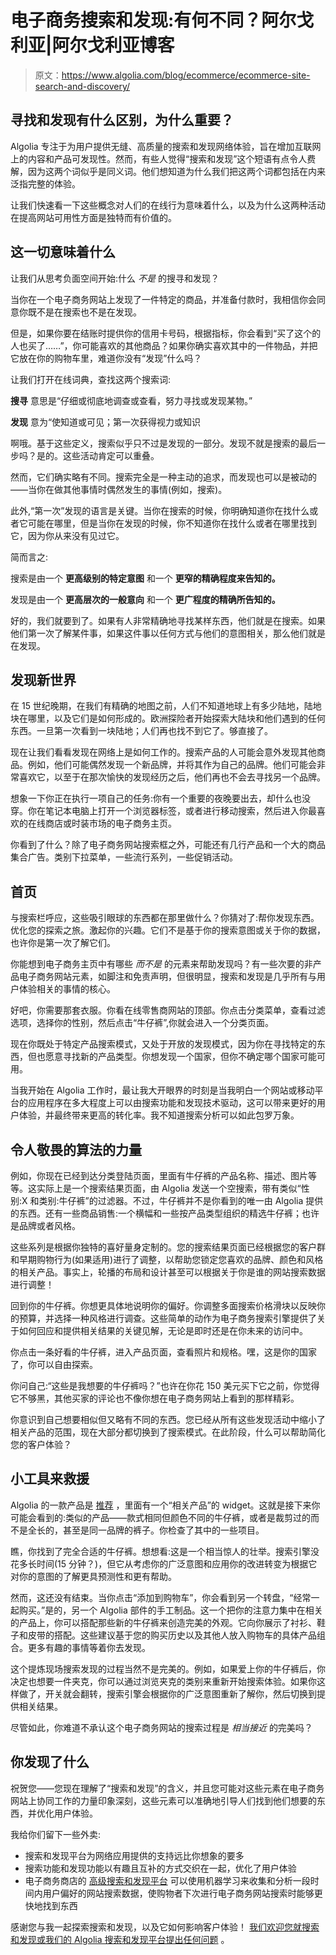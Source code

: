 # 电子商务搜索和发现:有何不同？阿尔戈利亚|阿尔戈利亚博客

> 原文：<https://www.algolia.com/blog/ecommerce/ecommerce-site-search-and-discovery/>

## [](#what%e2%80%99s-the-difference-between-searching-and-discovering-and-why-does-it-matter)寻找和发现有什么区别，为什么重要？

Algolia 专注于为用户提供无缝、高质量的搜索和发现网络体验，旨在增加互联网上的内容和产品可发现性。然而，有些人觉得“搜索和发现”这个短语有点令人费解，因为这两个词似乎是同义词。他们想知道为什么我们把这两个词都包括在内来泛指完整的体验。

让我们快速看一下这些概念对人们的在线行为意味着什么，以及为什么这两种活动在提高网站可用性方面是独特而有价值的。

## [](#what-it-all-means)这一切意味着什么

让我们从思考负面空间开始:什么 *不是* 的搜寻和发现？

当你在一个电子商务网站上发现了一件特定的商品，并准备付款时，我相信你会同意你既不是在搜索也不是在发现。

但是，如果你要在结账时提供你的信用卡号码，根据指标，你会看到“买了这个的人也买了……”，你可能喜欢的其他商品？如果你确实喜欢其中的一件物品，并把它放在你的购物车里，难道你没有“发现”什么吗？

让我们打开在线词典，查找这两个搜索词:

**搜寻** 意思是“仔细或彻底地调查或查看，努力寻找或发现某物。”

**发现** 意为“使知道或可见；第一次获得视力或知识

啊哦。基于这些定义，搜索似乎只不过是发现的一部分。发现不就是搜索的最后一步吗？是的。这些活动肯定可以重叠。

然而，它们确实略有不同。搜索完全是一种主动的追求，而发现也可以是被动的——当你在做其他事情时偶然发生的事情(例如，搜索)。

此外,“第一次”发现的语言是关键。当你在搜索的时候，你明确知道你在找什么或者它可能在哪里，但是当你在发现的时候，你不知道你在找什么或者在哪里找到它，因为你从来没有见过它。

简而言之:

搜索是由一个 **更高级别的特定意图** 和一个 **更窄的精确程度来告知的。**

发现是由一个 **更高层次的一般意向** 和一个 **更广程度的精确所告知的。**

好的，我们就要到了。如果有人非常精确地寻找某样东西，他们就是在搜索。如果他们第一次了解某件事，如果这件事以任何方式与他们的意图相关，那么他们就是在发现。

## [](#discovering-a-new-world)发现新世界

在 15 世纪晚期，在我们有精确的地图之前，人们不知道地球上有多少陆地，陆地块在哪里，以及它们是如何形成的。欧洲探险者开始探索大陆块和他们遇到的任何东西。一旦第一次看到一块陆地；人们再也找不到它了。够直接了。

现在让我们看看发现在网络上是如何工作的。搜索产品的人可能会意外发现其他商品。例如，他们可能偶然发现一个新品牌，并将其作为自己的品牌。他们可能会非常喜欢它，以至于在那次愉快的发现经历之后，他们再也不会去寻找另一个品牌。

想象一下你正在执行一项自己的任务:你有一个重要的夜晚要出去，却什么也没穿。你在笔记本电脑上打开一个浏览器标签，或者进行移动搜索，然后进入你最喜欢的在线商店或时装市场的电子商务主页。

你看到了什么？除了电子商务网站搜索框之外，可能还有几行产品和一个大的商品集合广告。类别下拉菜单，一些流行系列，一些促销活动。

## [](#theres-no-place-like-the-home-page)首页

与搜索栏呼应，这些吸引眼球的东西都在那里做什么？你猜对了:帮你发现东西。优化您的探索之旅。激起你的兴趣。它们不是基于你的搜索意图或关于你的数据，也许你是第一次了解它们。

你能想到电子商务主页中有哪些 *而不是* 的元素来帮助发现吗？有一些次要的非产品电子商务网站元素，如脚注和免责声明，但很明显，搜索和发现是几乎所有与用户体验相关的事情的核心。

好吧，你需要那套衣服。你看在线零售商网站的顶部。你点击分类菜单，查看过滤选项，选择你的性别，然后点击“牛仔裤”,你就会进入一个分类页面。

现在你既处于特定产品搜索模式，又处于开放的发现模式，因为你在寻找特定的东西，但也愿意寻找新的产品类型。你想发现一个国家，但你不确定哪个国家可能可用。

当我开始在 Algolia 工作时，最让我大开眼界的时刻是当我明白一个网站或移动平台的应用程序在多大程度上可以由搜索功能和发现技术驱动，这可以带来更好的用户体验，并最终带来更高的转化率。我不知道搜索分析可以如此包罗万象。

## [](#the-power-of-awesome-algorithms)令人敬畏的算法的力量

例如，你现在已经到达分类登陆页面，里面有牛仔裤的产品名称、描述、图片等等。这实际上是一个搜索结果页面，由 Algolia 发送一个空搜索，带有类似“性别:X 和类别:牛仔裤”的过滤器。不过，牛仔裤并不是你看到的唯一由 Algolia 提供的东西。还有一些商品销售:一个横幅和一些按产品类型组织的精选牛仔裤；也许是品牌或者风格。

这些系列是根据你独特的喜好量身定制的。您的搜索结果页面已经根据您的客户群和早期购物行为(如果适用)进行了调整，以帮助您锁定您喜欢的品牌、颜色和风格的相关产品。事实上，轮播的布局和设计甚至可以根据关于你是谁的网站搜索数据进行调整！

回到你的牛仔裤。你想更具体地说明你的偏好。你调整多面搜索价格滑块以反映你的预算，并选择一种风格进行调查。这些简单的动作为电子商务搜索引擎提供了关于如何回应和提供相关结果的关键见解，无论是即时还是在你未来的访问中。

你点击一条好看的牛仔裤，进入产品页面，查看照片和规格。嘿，这是你的国家了，你可以自由探索。

你问自己:“这些是我想要的牛仔裤吗？”也许在你花 150 美元买下它之前，你觉得它不够黑，其他买家的评论也不像你想在电子商务网站上看到的那样精彩。

你意识到自己想要相似但又略有不同的东西。您已经从所有这些发现活动中缩小了相关产品的范围，现在大部分都切换到了搜索模式。在此阶段，什么可以帮助简化您的客户体验？

## [](#widgets-to-the-rescue)小工具来救援

Algolia 的一款产品是 [推荐](https://www.algolia.com/products/recommendations/) ，里面有一个“相关产品”的 widget。这就是接下来你可能会看到的:类似的产品——款式相同但颜色不同的牛仔裤，或者是裁剪过的而不是全长的，甚至是同一品牌的裤子。你检查了其中的一些项目。

瞧，你找到了完全合适的牛仔裤。想想看:这是一个相当惊人的壮举。搜索引擎没花多长时间(15 分钟？)，但它从考虑你的广泛意图和应用你的改进转变为根据它对你的意图的了解更具预测性和更有帮助。

然而，这还没有结束。当你点击“添加到购物车”，你会看到另一个转盘，“经常一起购买。”是的，另一个 Algolia 部件的手工制品。这一个把你的注意力集中在相关的产品上，你可以搭配那些新的牛仔裤来创造完美的外观。它向你展示了衬衫、鞋子和皮带的搭配。这些建议基于您的购买历史以及其他人放入购物车的具体产品组合。更多有趣的事情等着你去发现。

这个提炼现场搜索发现的过程当然不是完美的。例如，如果爱上你的牛仔裤后，你决定也想要一件夹克，你可以通过浏览夹克的类别来重新开始搜索体验。如果你这样做了，开关就会翻转，搜索引擎会根据你的广泛意图重新了解你，然后切换到提供相关结果。

尽管如此，你难道不承认这个电子商务网站的搜索过程是 *相当接近* 的完美吗？

## [](#what-you%e2%80%99ve-discovered)你发现了什么

祝贺您——您现在理解了“搜索和发现”的含义，并且您可能对这些元素在电子商务网站上协同工作的力量印象深刻，这些元素可以准确地引导人们找到他们想要的东西，并优化用户体验。

我给你们留下一些外卖:

*   搜索和发现平台为网络应用提供的支持远比你想象的要多
*   搜索功能和发现功能以有趣且互补的方式交织在一起，优化了用户体验
*   电子商务商店的 [高级搜索和发现平台](https://www.algolia.com/products/search-and-discovery/hosted-search-api/) 可以使用机器学习来收集和分析一段时间内用户偏好的网站搜索数据，使购物者下次进行电子商务网站搜索时能够更快地找到东西

感谢您与我一起探索搜索和发现，以及它如何影响客户体验！ [我们欢迎您就搜索和发现或我们的 Algolia 搜索和发现平台提出任何问题](https://www.algolia.com/contactus/) 。